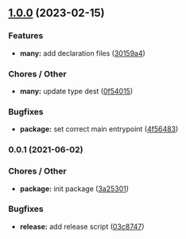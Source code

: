 

## [1.0.0](https://github.com/ambitiondev/dayjs-business-days/compare/0.0.1...1.0.0) (2023-02-15)


### Features

* **many:** add declaration files ([30159a4](https://github.com/ambitiondev/dayjs-business-days/commit/30159a419e847b6b1250af75ba48dec8cbb99403))


### Chores / Other

* **many:** update type dest ([0f54015](https://github.com/ambitiondev/dayjs-business-days/commit/0f54015da34034dbd8c6bb79a964b0d932ea712d))


### Bugfixes

* **package:** set correct main entrypoint ([4f56483](https://github.com/ambitiondev/dayjs-business-days/commit/4f56483121610f41f4aeeb3a527901611237bf90))

### 0.0.1 (2021-06-02)


### Chores / Other

* **package:** init package ([3a25301](https://github.com/ambitiondev/dayjs-business-days/commit/3a253019b2f4083bfc29846a1eae7bd0aacdc734))


### Bugfixes

* **release:** add release script ([03c8747](https://github.com/ambitiondev/dayjs-business-days/commit/03c87474463d84f3aaf2213f2323964cab3da9cf))